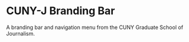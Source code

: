 # CUNY-J Branding Bar

A branding bar and navigation menu from the CUNY Graduate School of Journalism.

